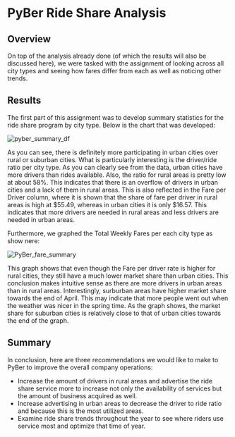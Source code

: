 # PyBer Ride Share Analysis
## Overview

On top of the analysis already done (of which the results will also be discussed here), we were tasked with the assignment of looking across all city types and seeing how fares differ from each as well as noticing other trends.
  
## Results

The first part of this assignment was to develop summary statistics for the ride share program by city type. Below is the chart that was developed:

![pyber_summary_df](https://user-images.githubusercontent.com/104734224/177192414-d652de19-51af-4ef2-9667-54b1f2d6108c.png)

As you can see, there is definitely more participating in urban cities over rural or suburban cities. What is particularly interesting is the driver/ride ratio per city type. As you can clearly see from the data, urban cities have more drivers than rides available. Also, the ratio for rural areas is pretty low at about 58%. This indicates that there is an overflow of drivers in urban cities and a lack of them in rural areas. This is also reflected in the Fare per Driver column, where it is shown that the share of fare per driver in rural areas is high at $55.49, whereas in urban cities it is only $16.57. This indicates that more drivers are needed in rural areas and less drivers are needed in urban areas.

Furthermore, we graphed the Total Weekly Fares per each city type as show nere:

![PyBer_fare_summary](https://user-images.githubusercontent.com/104734224/177199203-313824b7-7ca9-4bb4-abe4-6fad54999828.png)

This graph shows that even though the Fare per driver rate is higher for rural cities, they still have a much lower market share than urban cities. This conclusion makes intuitive sense as there are more drivers in urban areas than in rural areas. Interestingly, surburban areas have higher market share towards the end of April. This may indicate that more people went out when the weather was nicer in the spring time. As the graph shows, the market share for suburban cities is relatively close to that of urban cities towards the end of the graph.

## Summary

In conclusion, here are three recommendations we would like to make to PyBer to improve the overall company operations:
  - Increase the amount of drivers in rural areas and advertise the ride share service more to increase not only the availability of services but the amount of business acquired as well. 
  - Increase advertising in urban areas to decrease the driver to ride ratio and because this is the most utilized areas.
  - Examine ride share trends throughout the year to see where riders use service most and optimize that time of year.
